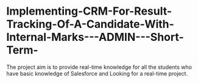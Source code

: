 # Implementing-CRM-For-Result-Tracking-Of-A-Candidate-With-Internal-Marks---ADMIN---Short-Term-
The project aim is to provide real-time knowledge for all the students who have basic knowledge of Salesforce and Looking for a real-time project. 
